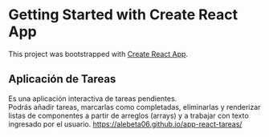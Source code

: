 # Getting Started with Create React App

This project was bootstrapped with [Create React App](https://github.com/facebook/create-react-app).

## Aplicación de Tareas
Es una aplicación interactiva de tareas pendientes.\
Podrás añadir tareas, marcarlas como completadas, eliminarlas y renderizar listas de componentes a partir de arreglos (arrays) y a trabajar con texto ingresado por el usuario. https://alebeta06.github.io/app-react-tareas/
